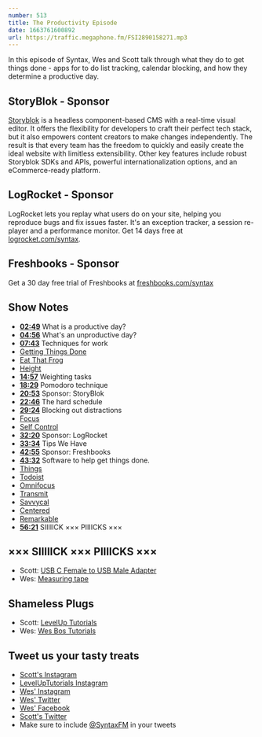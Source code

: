 ```yaml
---
number: 513
title: The Productivity Episode
date: 1663761600892
url: https://traffic.megaphone.fm/FSI2890158271.mp3
---
```


In this episode of Syntax, Wes and Scott talk through what they do to get things done - apps for to do list tracking, calendar blocking, and how they determine a productive day.

## StoryBlok  - Sponsor

[Storyblok](https://www.storyblok.com/?utm_source=syntaxfm&utm_medium=sponsor&utm_campaign=AWA_SPON_SFM_TRA&utm_content=syntaxfm-podcast) is a headless component-based CMS with a real-time visual editor. It offers the flexibility for developers to craft their perfect tech stack, but it also empowers content creators to make changes independently. The result is that every team has the freedom to quickly and easily create the ideal website with limitless extensibility. Other key features include robust Storyblok SDKs and APIs, powerful internationalization options, and an eCommerce-ready platform.

## LogRocket - Sponsor

LogRocket lets you replay what users do on your site, helping you reproduce bugs and fix issues faster. It's an exception tracker, a session re-player and a performance monitor. Get 14 days free at [logrocket.com/syntax](https://logrocket.com/syntax).

## Freshbooks - Sponsor

Get a 30 day free trial of Freshbooks at [freshbooks.com/syntax](https://freshbooks.com/syntax)

## Show Notes

* **[02:49](#t=02:49)** What is a productive day?
* **[04:56](#t=04:56)** What's an unproductive day?
* **[07:43](#t=07:43)** Techniques for work
* [Getting Things Done](https://gettingthingsdone.com)
* [Eat That Frog](https://www.amazon.com/Eat-That-Frog-Great-Procrastinating/dp/162656941X/ref=sr_1_1?crid=2RQ9XLRVKN1VP&keywords=eat+that+frog&qid=1663371437&sprefix=eat+that+frog%2Caps%2C109&sr=8-1)
* [Height](https://height.app)
* **[14:57](#t=14:57)** Weighting tasks
* **[18:29](#t=18:29)** Pomodoro technique
* **[20:53](#t=20:53)** Sponsor: StoryBlok
* **[22:46](#t=22:46)** The hard schedule
* **[29:24](#t=29:24)** Blocking out distractions
* [Focus](https://meaningful-things.com/focus)
* [Self Control](https://selfcontrolapp.com)
* **[32:20](#t=32:20)** Sponsor: LogRocket
* **[33:34](#t=33:34)** Tips We Have
* **[42:55](#t=42:55)** Sponsor: Freshbooks
* **[43:32](#t=43:32)** Software to help get things done.
* [Things](https://culturedcode.com/things/)
* [Todoist](https://todoist.com)
* [Omnifocus](https://www.omnigroup.com/omnifocus)
* [Transmit](https://panic.com/transmit/)
* [Savvycal](https://savvycal.com)
* [Centered](https://www.centered.app)
* [Remarkable](https://remarkable.com)
* **[56:21](#t=56:21)** SIIIIICK ××× PIIIICKS ×××

## ××× SIIIIICK ××× PIIIICKS ×××

* Scott: [USB C Female to USB Male Adapter](https://amzn.to/3Bjfbxl)
* Wes: [Measuring tape](https://www.homedepot.ca/product/dewalt-25-ft-tape-measure-2-pack-/1001071650)

## Shameless Plugs

* Scott: [LevelUp Tutorials](https://leveluptutorials.com/tutorials/keystone-js/introduction)
* Wes: [Wes Bos Tutorials](https://wesbos.com/courses)

## Tweet us your tasty treats

* [Scott's Instagram](https://www.instagram.com/stolinski/)
* [LevelUpTutorials Instagram](https://www.instagram.com/LevelUpTutorials/)
* [Wes' Instagram](https://www.instagram.com/wesbos/)
* [Wes' Twitter](https://twitter.com/wesbos)
* [Wes' Facebook](https://www.facebook.com/wesbos.developer)
* [Scott's Twitter](https://twitter.com/stolinski)
* Make sure to include [@SyntaxFM](https://twitter.com/SyntaxFM) in your tweets

